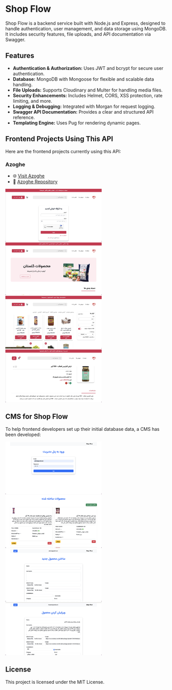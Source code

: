 # Shop Flow

Shop Flow is a backend service built with Node.js and Express, designed to handle authentication, user management, and data storage using MongoDB. It includes security features, file uploads, and API documentation via Swagger.

## Features
- **Authentication & Authorization:** Uses JWT and bcrypt for secure user authentication.
- **Database:** MongoDB with Mongoose for flexible and scalable data handling.
- **File Uploads:** Supports Cloudinary and Multer for handling media files.
- **Security Enhancements:** Includes Helmet, CORS, XSS protection, rate limiting, and more.
- **Logging & Debugging:** Integrated with Morgan for request logging.
- **Swagger API Documentation:** Provides a clear and structured API reference.
- **Templating Engine:** Uses Pug for rendering dynamic pages.

## Frontend Projects Using This API
Here are the frontend projects currently using this API:

### Azoghe
- 🌐 [Visit Azoghe](https://azogeh.onrender.com) 
- 🔗 [Azoghe Repository](https://github.com/m-mohammad-d/azogeh)
<p>
  <img src="azoghe1.jpeg" alt="Azoghe Screenshot 2" width="300"/>
  <img src="azoghe2.jpeg" alt="Azoghe Screenshot 1" width="300"/>
  <img src="azoghe3.jpeg" alt="Azoghe Screenshot 3" width="300"/>
  <img src="azoghe4.jpeg" alt="Azoghe Screenshot 4" width="300"/>
</p>

## CMS for Shop Flow
To help frontend developers set up their initial database data, a CMS has been developed:

<p>
  <img src="cms1.png" alt="CMS Screenshot 1" width="300"/>
  <img src="cms2.png" alt="CMS Screenshot 2" width="300"/>
  <img src="cms3.png" alt="CMS Screenshot 3" width="300"/>
  <img src="cms4.jpeg" alt="CMS Screenshot 4" width="300"/>
</p>

## License
This project is licensed under the MIT License.

